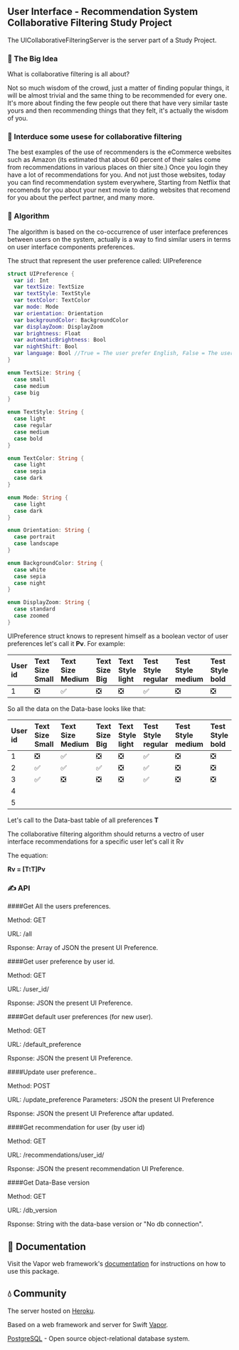 ## User Interface - Recommendation System Collaborative Filtering Study Project

The UICollaborativeFilteringServer is the server part of a Study Project.


### 🤔 The Big Idea 

What is collaborative filtering is all about?

Not so much wisdom of the crowd, just a matter of finding popular things, it will be almost trivial and the same thing to be recommended for every one.
It's more about finding the few people out there that have very similar taste yours and then recommending things that they felt, it's actually the wisdom of you.


### 🤝 Interduce some usese for collaborative filtering 

The best examples of the use of recommenders is the eCommerce websites such as Amazon (its estimated that about 60 percent of their sales come from recommendations in various places on thier site.) Once you login they have a lot of recommendations for you.
And not just those websites, today you can find recommendation system everywhere, Starting from Netflix that recomends for you about your next movie to dating websites that recomend for you about the perfect partner, and many more.


### 🤖 Algorithm
The algorithm is based on the co-occurrence of user interface preferences between users on the system, actually is a way to find similar users in terms on user interface components preferences.

The struct that represent the user preference called: UIPreference

```swift
struct UIPreference {
  var id: Int
  var textSize: TextSize
  var textStyle: TextStyle
  var textColor: TextColor
  var mode: Mode
  var orientation: Orientation
  var backgroundColor: BackgroundColor
  var displayZoom: DisplayZoom
  var brightness: Float
  var automaticBrightness: Bool
  var nightShift: Bool
  var language: Bool //True = The user prefer English, False = The user prefer Device's Language
}

enum TextSize: String {
  case small
  case medium
  case big
}

enum TextStyle: String {
  case light
  case regular
  case medium
  case bold
}

enum TextColor: String {
  case light
  case sepia
  case dark
}

enum Mode: String {
  case light
  case dark
}

enum Orientation: String {
  case portrait
  case landscape
}

enum BackgroundColor: String {
  case white
  case sepia
  case night
}

enum DisplayZoom: String {
  case standard
  case zoomed
}
```

UIPreference struct knows to represent himself as a boolean vector of user preferences let's call it **Pv**.
For example:

| User id|Text Size Small|Text Size Medium|Text Size Big|Text Style light|Test Style regular|Test Style medium|Test Style bold|Text Color light|Text Color sepia|Text Color dark|Language English|Device's language|Display standard|Display zoomed|Night Shift|Automatic Brithness|Brithness low|Brithness medium|Brithness high|Backgroun color white|Backgroun color sepia|Backgroun color night|Mode Light|Mode Dark|Orientation portrait|Orientation landscape|
|:--|:--|:--|:--|:--|:--|:--|:--|:--|:--|:--|:--|:--|:--|:--|:--|:--|:--|:--|:--|:--|:--|:--|:--|:--|:--|:--|
| 1 |❎ |✅ |❎ |❎  |✅ |❎ |❎ |❎ |❎ |✅ |✅  |❎ |✅ |❎ |✅  |✅ |❎ |❎ |❎  |❎  |✅ |❎  |✅ |❎ |✅ |❎  |

So all the data on the Data-base looks like that:

| User id|Text Size Small|Text Size Medium|Text Size Big|Text Style light|Test Style regular|Test Style medium|Test Style bold|Text Color light|Text Color sepia|Text Color dark|Language English|Device's language|Display standard|Display zoomed|Night Shift|Automatic Brithness|Brithness low|Brithness medium|Brithness high|Backgroun color white|Backgroun color sepia|Backgroun color night|Mode Light|Mode Dark|Orientation portrait|Orientation landscape|
|:--|:--|:--|:--|:--|:--|:--|:--|:--|:--|:--|:--|:--|:--|:--|:--|:--|:--|:--|:--|:--|:--|:--|:--|:--|:--|:--|
| 1 |❎ |✅ |❎ |❎  |✅ |❎ |❎ |❎ |❎ |✅ |✅  |❎ |✅ |❎ |✅  |✅ |❎ |❎ |❎  |❎  |✅ |❎  |✅ |❎ |✅ |❎ |
| 2 |✅ |✅ |✅ |❎  |✅ |❎ |❎ |❎ |❎ |✅ |✅  |❎ |✅ |❎ |✅  |✅ |❎ |❎ |❎  |❎  |✅ |❎  |✅ |❎ |✅ |❎ |
| 3 |✅ |❎ |❎ |❎  |✅ |❎ |❎ |❎ |❎ |✅ |✅  |❎ |✅ |❎ |✅  |✅ |❎ |❎ |❎  |❎  |✅ |❎  |✅ |❎ |✅ |❎ |
| 4 |
| 5 |


Let's call to the Data-bast table of all preferences **T**

The collaborative filtering algorithm should returns a vectro of user interface recommendations for a specific user let's call it Rv

The equation:

**Rv = [T**t**T]Pv**


### ✍️ API

####Get All the users preferences.

Method: GET

URL:    /all

Rsponse: Array of JSON the present UI Preference.


####Get user preference by user id.

Method: GET

URL:    /user_id/<userid>

Rsponse: JSON the present UI Preference.

####Get default user preferences (for new user).

Method: GET

URL:    /default_preference

Rsponse: JSON the present UI Preference.


####Update user preference..

Method: POST

URL:    /update_preference
Parameters: JSON the present UI Preference

Rsponse: JSON the present UI Preference aftar updated.


####Get recommendation for user (by user id)

Method: GET

URL:    /recommendations/user_id/<userid>

Rsponse: JSON the present recommendation UI Preference.


####Get Data-Base version

Method: GET

URL:    /db_version

Rsponse: String with the data-base version or "No db connection".


## 📖 Documentation

Visit the Vapor web framework's [documentation](http://docs.vapor.codes) for instructions on how to use this package.


## 💧 Community

The server hosted on [Heroku](https://www.heroku.com/).

Based on a web framework and server for Swift [Vapor](https://vapor.codes).

[PostgreSQL](https://www.postgresql.org/) - Open source object-relational database system.
